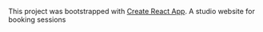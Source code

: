 This project was bootstrapped with [Create React App](https://github.com/facebook/create-react-app).
A studio website for booking sessions

